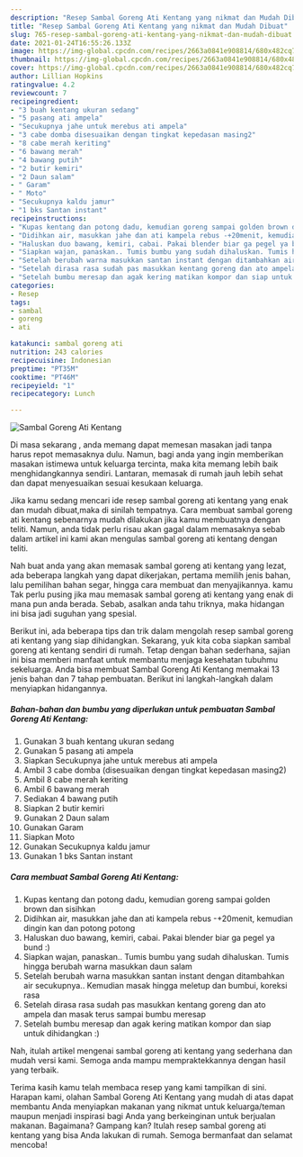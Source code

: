 ```yaml
---
description: "Resep Sambal Goreng Ati Kentang yang nikmat dan Mudah Dibuat"
title: "Resep Sambal Goreng Ati Kentang yang nikmat dan Mudah Dibuat"
slug: 765-resep-sambal-goreng-ati-kentang-yang-nikmat-dan-mudah-dibuat
date: 2021-01-24T16:55:26.133Z
image: https://img-global.cpcdn.com/recipes/2663a0841e908814/680x482cq70/sambal-goreng-ati-kentang-foto-resep-utama.jpg
thumbnail: https://img-global.cpcdn.com/recipes/2663a0841e908814/680x482cq70/sambal-goreng-ati-kentang-foto-resep-utama.jpg
cover: https://img-global.cpcdn.com/recipes/2663a0841e908814/680x482cq70/sambal-goreng-ati-kentang-foto-resep-utama.jpg
author: Lillian Hopkins
ratingvalue: 4.2
reviewcount: 7
recipeingredient:
- "3 buah kentang ukuran sedang"
- "5 pasang ati ampela"
- "Secukupnya jahe untuk merebus ati ampela"
- "3 cabe domba disesuaikan dengan tingkat kepedasan masing2"
- "8 cabe merah keriting"
- "6 bawang merah"
- "4 bawang putih"
- "2 butir kemiri"
- "2 Daun salam"
- " Garam"
- " Moto"
- "Secukupnya kaldu jamur"
- "1 bks Santan instant"
recipeinstructions:
- "Kupas kentang dan potong dadu, kemudian goreng sampai golden brown dan sisihkan"
- "Didihkan air, masukkan jahe dan ati kampela rebus -+20menit, kemudian dingin kan dan potong potong"
- "Haluskan duo bawang, kemiri, cabai. Pakai blender biar ga pegel ya bund :)"
- "Siapkan wajan, panaskan.. Tumis bumbu yang sudah dihaluskan. Tumis hingga berubah warna masukkan daun salam"
- "Setelah berubah warna masukkan santan instant dengan ditambahkan air secukupnya.. Kemudian masak hingga meletup dan bumbui, koreksi rasa"
- "Setelah dirasa rasa sudah pas masukkan kentang goreng dan ato ampela dan masak terus sampai bumbu meresap"
- "Setelah bumbu meresap dan agak kering matikan kompor dan siap untuk dihidangkan :)"
categories:
- Resep
tags:
- sambal
- goreng
- ati

katakunci: sambal goreng ati 
nutrition: 243 calories
recipecuisine: Indonesian
preptime: "PT35M"
cooktime: "PT46M"
recipeyield: "1"
recipecategory: Lunch

---
```



![Sambal Goreng Ati Kentang](https://img-global.cpcdn.com/recipes/2663a0841e908814/680x482cq70/sambal-goreng-ati-kentang-foto-resep-utama.jpg)

Di masa  sekarang , anda memang dapat memesan masakan jadi tanpa harus repot memasaknya dulu. Namun, bagi anda yang ingin memberikan masakan istimewa untuk keluarga tercinta, maka kita memang lebih baik menghidangkannya sendiri. Lantaran, memasak di rumah jauh lebih sehat dan dapat menyesuaikan sesuai kesukaan keluarga.

Jika kamu sedang mencari ide resep sambal goreng ati kentang yang enak dan mudah dibuat,maka di sinilah tempatnya. Cara membuat sambal goreng ati kentang  sebenarnya mudah dilakukan jika kamu membuatnya dengan teliti. Namun, anda tidak perlu risau akan gagal dalam memasaknya 
sebab dalam artikel ini kami akan mengulas sambal goreng ati kentang dengan teliti.  



Nah buat anda yang akan memasak sambal goreng ati kentang yang lezat, ada beberapa langkah yang dapat dikerjakan, pertama memilih jenis bahan, lalu pemilihan bahan segar, hingga cara membuat dan menyajikannya. kamu Tak perlu pusing jika mau memasak sambal goreng ati kentang yang enak di mana pun anda berada. Sebab, asalkan anda  tahu triknya, maka hidangan ini bisa jadi suguhan yang spesial.

Berikut ini, ada beberapa tips dan trik dalam mengolah resep sambal goreng ati kentang yang siap dihidangkan. Sekarang, yuk kita coba siapkan sambal goreng ati kentang sendiri di rumah. Tetap dengan bahan sederhana, sajian ini bisa memberi manfaat untuk membantu menjaga kesehatan tubuhmu sekeluarga. Anda bisa membuat Sambal Goreng Ati Kentang memakai 13 jenis bahan dan 7 tahap pembuatan. Berikut ini langkah-langkah dalam menyiapkan hidangannya.

<!--inarticleads1-->

##### Bahan-bahan dan bumbu yang diperlukan untuk pembuatan Sambal Goreng Ati Kentang:

1. Gunakan 3 buah kentang ukuran sedang
1. Gunakan 5 pasang ati ampela
1. Siapkan Secukupnya jahe untuk merebus ati ampela
1. Ambil 3 cabe domba (disesuaikan dengan tingkat kepedasan masing2)
1. Ambil 8 cabe merah keriting
1. Ambil 6 bawang merah
1. Sediakan 4 bawang putih
1. Siapkan 2 butir kemiri
1. Gunakan 2 Daun salam
1. Gunakan  Garam
1. Siapkan  Moto
1. Gunakan Secukupnya kaldu jamur
1. Gunakan 1 bks Santan instant




<!--inarticleads2-->

##### Cara membuat Sambal Goreng Ati Kentang:

1. Kupas kentang dan potong dadu, kemudian goreng sampai golden brown dan sisihkan
1. Didihkan air, masukkan jahe dan ati kampela rebus -+20menit, kemudian dingin kan dan potong potong
1. Haluskan duo bawang, kemiri, cabai. Pakai blender biar ga pegel ya bund :)
1. Siapkan wajan, panaskan.. Tumis bumbu yang sudah dihaluskan. Tumis hingga berubah warna masukkan daun salam
1. Setelah berubah warna masukkan santan instant dengan ditambahkan air secukupnya.. Kemudian masak hingga meletup dan bumbui, koreksi rasa
1. Setelah dirasa rasa sudah pas masukkan kentang goreng dan ato ampela dan masak terus sampai bumbu meresap
1. Setelah bumbu meresap dan agak kering matikan kompor dan siap untuk dihidangkan :)




Nah, itulah artikel mengenai  sambal goreng ati kentang  yang sederhana dan mudah versi kami. Semoga anda mampu mempraktekkannya dengan hasil yang terbaik. 

Terima kasih kamu telah membaca resep yang kami tampilkan di sini. Harapan kami, olahan  Sambal Goreng Ati Kentang yang mudah di atas dapat membantu Anda menyiapkan makanan yang nikmat untuk keluarga/teman maupun menjadi inspirasi bagi Anda yang berkeinginan untuk berjualan makanan. Bagaimana? Gampang kan? Itulah resep sambal goreng ati kentang yang bisa Anda lakukan di rumah. Semoga bermanfaat dan selamat mencoba!

